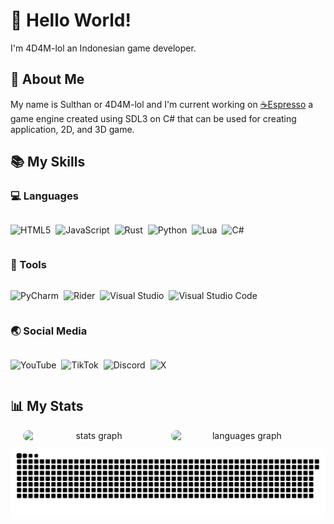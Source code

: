 # 👋 Hello World!

I'm 4D4M-lol an Indonesian game developer.

## 📜 About Me

My name is Sulthan or 4D4M-lol and I'm current working on [☕Espresso](https://github.com/4D4M-lol/Espresso) a game engine created using SDL3 on C# that can be used for creating application, 2D, and 3D game.

## 📚 My Skills

### 💻 Languages
<div style="display: flex; flex-wrap: wrap; gap: 8px; margin-bottom: 16px;">
    
![HTML5](https://img.shields.io/badge/html5-%23E34F26.svg?style=for-the-badge&logo=html5&logoColor=white)
    
![JavaScript](https://img.shields.io/badge/javascript-%23323330.svg?style=for-the-badge&logo=javascript&logoColor=%23F7DF1E)

![Rust](https://img.shields.io/badge/rust-%23000000.svg?style=for-the-badge&logo=rust&logoColor=white)

![Python](https://img.shields.io/badge/python-3670A0?style=for-the-badge&logo=python&logoColor=ffdd54)

![Lua](https://img.shields.io/badge/lua-%232C2D72.svg?style=for-the-badge&logo=lua&logoColor=white)

![C#](https://img.shields.io/badge/c%23-%23239120.svg?style=for-the-badge&logo=csharp&logoColor=white)

</div>

### 🔨 Tools
<div style="display: flex; flex-wrap: wrap; gap: 8px; margin-bottom: 16px;">
    
![PyCharm](https://img.shields.io/badge/pycharm-143?style=for-the-badge&logo=pycharm&logoColor=black&color=black&labelColor=green)

![Rider](https://img.shields.io/badge/Rider-000000.svg?style=for-the-badge&logo=Rider&logoColor=white&color=black&labelColor=crimson)

![Visual Studio](https://img.shields.io/badge/Visual%20Studio-5C2D91.svg?style=for-the-badge&logo=visual-studio&logoColor=white)

![Visual Studio Code](https://img.shields.io/badge/Visual%20Studio%20Code-0078d7.svg?style=for-the-badge&logo=visual-studio-code&logoColor=white)

</div>

### 🌏 Social Media
<div style="display: flex; flex-wrap: wrap; gap: 8px; margin-bottom: 16px;">
    
![YouTube](https://img.shields.io/badge/YouTube-%23FF0000.svg?style=for-the-badge&logo=YouTube&logoColor=white)

![TikTok](https://img.shields.io/badge/TikTok-%23000000.svg?style=for-the-badge&logo=TikTok&logoColor=white)

![Discord](https://img.shields.io/badge/Discord-%235865F2.svg?style=for-the-badge&logo=discord&logoColor=white)

![X](https://img.shields.io/badge/X-%23000000.svg?style=for-the-badge&logo=X&logoColor=white)

</div>

## 📊 My Stats

<div align="center">
    <div style="display: flex; flex-wrap: wrap; justify-content: center; gap: 10px;">
        <img src="https://github-readme-stats.vercel.app/api?username=4D4M-lol&hide_title=false&hide_rank=false&show_icons=true&include_all_commits=true&count_private=true&disable_animations=false&theme=github_dark&locale=en&hide_border=true&order=1" width="45%" alt="stats graph" style="border-radius: 12px;"/>
        <img src="https://github-readme-stats.vercel.app/api/top-langs?username=4D4M-lol&locale=en&hide_title=false&layout=compact&card_width=320&langs_count=5&theme=github_dark&hide_border=true&order=2" width="45%" alt="languages graph" style="border-radius: 12px;"/>
        <img src="https://raw.githubusercontent.com/4D4M-lol/4D4M-lol/output/snake.svg" width="100%" alt="Snake animation" style="border-radius: 12px;"/>
    </div>
</div>
